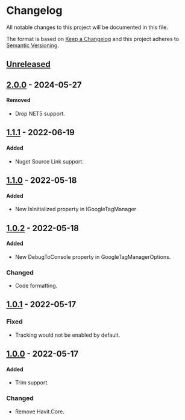 # Changelog
All notable changes to this project will be documented in this file.

The format is based on [Keep a Changelog](http://keepachangelog.com/en/1.0.0/)
and this project adheres to [Semantic Versioning](http://semver.org/spec/v2.0.0.html).

## [Unreleased]

## [2.0.0] - 2024-05-27
#### Removed
- Drop NET5 support.

## [1.1.1] - 2022-06-19
#### Added
- Nuget Source Link support.

## [1.1.0] - 2022-05-18
#### Added
- New IsInitialized property in IGoogleTagManager

## [1.0.2] - 2022-05-18
#### Added
- New DebugToConsole property in GoogleTagManagerOptions.

### Changed
- Code formatting.

## [1.0.1] - 2022-05-17
### Fixed
- Tracking would not be enabled by default.

## [1.0.0] - 2022-05-17
#### Added
- Trim support.

### Changed
- Remove Havit.Core.

[Unreleased]: https://github.com/ScarletKuro/Blazor.GoogleTagManager/compare/HEAD..2.0.0

[2.0.0]: https://github.com/ScarletKuro/Blazor.GoogleTagManager/compare/1.1.1..2.0.0
[1.1.1]: https://github.com/ScarletKuro/Blazor.GoogleTagManager/compare/1.1.0..1.1.1
[1.1.0]: https://github.com/ScarletKuro/Blazor.GoogleTagManager/compare/1.0.2..1.1.0
[1.0.2]: https://github.com/ScarletKuro/Blazor.GoogleTagManager/compare/1.0.1..1.0.2
[1.0.1]: https://github.com/ScarletKuro/Blazor.GoogleTagManager/compare/1.0.0..1.0.1
[1.0.0]: https://github.com/ScarletKuro/Blazor.GoogleTagManager/commits/1.0.0